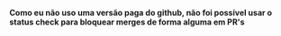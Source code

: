 **Como eu não uso uma versão paga do github, não foi possível usar o status check para bloquear merges de forma alguma em PR's**
